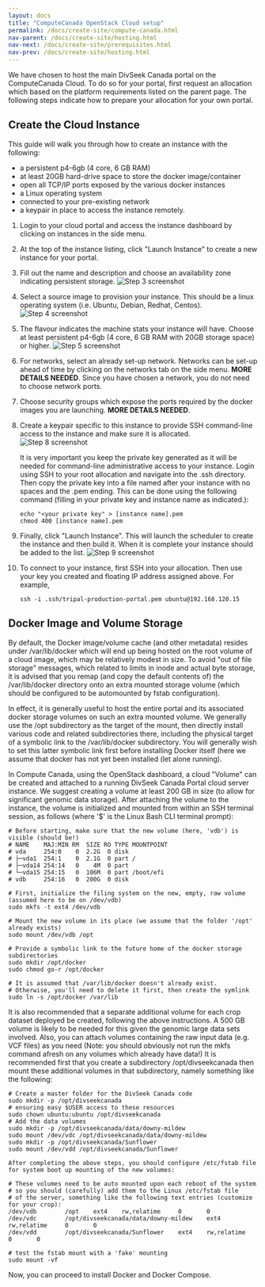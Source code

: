 ```yaml
---
layout: docs
title: "ComputeCanada OpenStack Cloud setup"
permalink: /docs/create-site/compute-canada.html
nav-parent: /docs/create-site/hosting.html
nav-next: /docs/create-site/prerequisites.html
nav-prev: /docs/create-site/hosting.html
---
```


We have chosen to host the main DivSeek Canada portal on the ComputeCanada Cloud. To do so for your portal, first request an allocation which based on the platform requirements listed on the parent page. The following steps indicate how to prepare your allocation for your own portal.

Create the Cloud Instance
---------------------------

This guide will walk you through how to create an instance with the following:

- a persistent p4-6gb (4 core, 6 GB RAM)
- at least 20GB hard-drive space to store the docker image/container
- open all TCP/IP ports exposed by the various docker instances
- a Linux operating system
- connected to your pre-existing network
- a keypair in place to access the instance remotely.

1. Login to your cloud portal and access the instance dashboard by clicking on instances in the side menu.
2. At the top of the instance listing, click "Launch Instance" to create a new instance for your portal.
3. Fill out the name and description and choose an availability zone indicating persistent storage.
  ![Step 3 screenshot](compute-canada/step3.png)

4. Select a source image to provision your instance. This should be a linux operating system (i.e. Ubuntu, Debian, Redhat, Centos).
  ![Step 4 screenshot](compute-canada/step4.png)

5. The flavour indicates the machine stats your instance will have. Choose at least persistent p4-6gb (4 core, 6 GB RAM with 20GB storage space) or higher.
  ![Step 5 screenshot](compute-canada/step5.png)

6. For networks, select an already set-up network. Networks can be set-up ahead of time by clicking on the networks tab on the side menu. **MORE DETAILS NEEDED**. Since you have chosen a network, you do not need to choose network ports.
7. Choose security groups which expose the ports required by the docker images you are launching. **MORE DETAILS NEEDED**.
8. Create a keypair specific to this instance to provide SSH command-line access to the instance and make sure it is allocated.
  ![Step 8 screenshot](compute-canada/step8.png)

    It is very important you keep the private key generated as it will be needed for command-line administrative access to your instance. Login using SSH to your root allocation and navigate into the .ssh directory. Then copy the private key into a file named after your instance with no spaces and the .pem ending. This can be done using the following command (filling in your private key and instance name as indicated.):

    ```
    echo "<your private key" > [instance name].pem
    chmod 400 [instance name].pem
    ```

9. Finally, click "Launch Instance". This will launch the scheduler to create the instance and then build it. When it is complete your instance should be added to the list.
  ![Step 9 screenshot](compute-canada/step9.png)

10. To connect to your instance, first SSH into your allocation. Then use your key you created and floating IP address assigned above. For example,
    ```
    ssh -i .ssh/tripal-production-portal.pem ubuntu@192.168.120.15
    ```

Docker Image and Volume Storage
---------------------------------

By default, the Docker image/volume cache (and other metadata) resides under /var/lib/docker which will end up being hosted on the root volume of a cloud image, which may be relatively modest in size. To avoid "out of file storage" messages, which related to limits in inode and actual byte storage, it is advised that you remap (and copy the default contents of) the /var/lib/docker directory onto an extra mounted storage volume (which should be configured to be automounted by fstab configuration).

In effect, it is generally useful to host the entire portal and its associated docker storage volumes on such an extra mounted volume. We generally use the /opt subdirectory as the target of the mount, then directly install various code and related subdirectories there, including the physical target of a symbolic link to the /var/lib/docker subdirectory. You will generally wish to set this latter symbolic link first before installing Docker itself (here we assume that docker has not yet been installed (let alone running).

In Compute Canada, using the OpenStack dashboard, a cloud "Volume" can be created and attached to a running DivSeek Canada Portal cloud server instance. We suggest creating a volume at least 200 GB in size (to allow for significant genomic data storage). After attaching the volume to the instance, the volume is initialized and mounted from within an SSH terminal session, as follows (where '$' is the Linux Bash CLI terminal prompt):

```
# Before starting, make sure that the new volume (here, 'vdb') is visible (should be!)
# NAME    MAJ:MIN RM  SIZE RO TYPE MOUNTPOINT
# vda     254:0    0  2.2G  0 disk
# ├─vda1  254:1    0  2.1G  0 part /
# ├─vda14 254:14   0    4M  0 part
# └─vda15 254:15   0  106M  0 part /boot/efi
# vdb     254:16   0  200G  0 disk

# First, initialize the filing system on the new, empty, raw volume (assumed here to be on /dev/vdb)
sudo mkfs -t ext4 /dev/vdb

# Mount the new volume in its place (we assume that the folder '/opt' already exists)
sudo mount /dev/vdb /opt

# Provide a symbolic link to the future home of the docker storage subdirectories
sudo mkdir /opt/docker
sudo chmod go-r /opt/docker

# It is assumed that /var/lib/docker doesn't already exist.
# Otherwise, you'll need to delete it first, then create the symlink
sudo ln -s /opt/docker /var/lib
```

It is also recommended that a separate additional volume for each crop dataset deployed be created, following the above instructions. A 500 GB volume is likely to be needed for this given the genomic large data sets involved. Also, you can attach volumes containing the raw input data (e.g. VCF files) as you need (Note: you should obviously not run the mkfs command afresh on any volumes which already have data!) It is recommended first that you create a subdirectory /opt/divseekcanada then mount these additional volumes in that subdirectory, namely something like the following:

```
# Create a master folder for the DivSeek Canada code
sudo mkdir -p /opt/divseekcanada
# ensuring easy $USER access to these resources
sudo chown ubuntu:ubuntu /opt/divseekcanada
# Add the data volumes
sudo mkdir -p /opt/divseekcanada/data/downy-mildew
sudo mount /dev/vdc /opt/divseekcanada/data/downy-mildew
sudo mkdir -p /opt/divseekcanada/Sunflower
sudo mount /dev/vdd /opt/divseekcanada/Sunflower

After completing the above steps, you should configure /etc/fstab file for system boot up mounting of the new volumes:

# These volumes need to be auto mounted upon each reboot of the system
# so you should (carefully) add them to the Linux /etc/fstab file
# of the server, something like the following text entries (customize for your crop):
/dev/vdb        /opt    ext4    rw,relatime     0       0
/dev/vdc        /opt/divseekcanada/data/downy-mildew    ext4    rw,relatime     0       0
/dev/vdd        /opt/divseekcanada/Sunflower    ext4    rw,relatime     0       0

# test the fstab mount with a 'fake' mounting
sudo mount -vf
```

Now, you can proceed to install Docker and Docker Compose.
